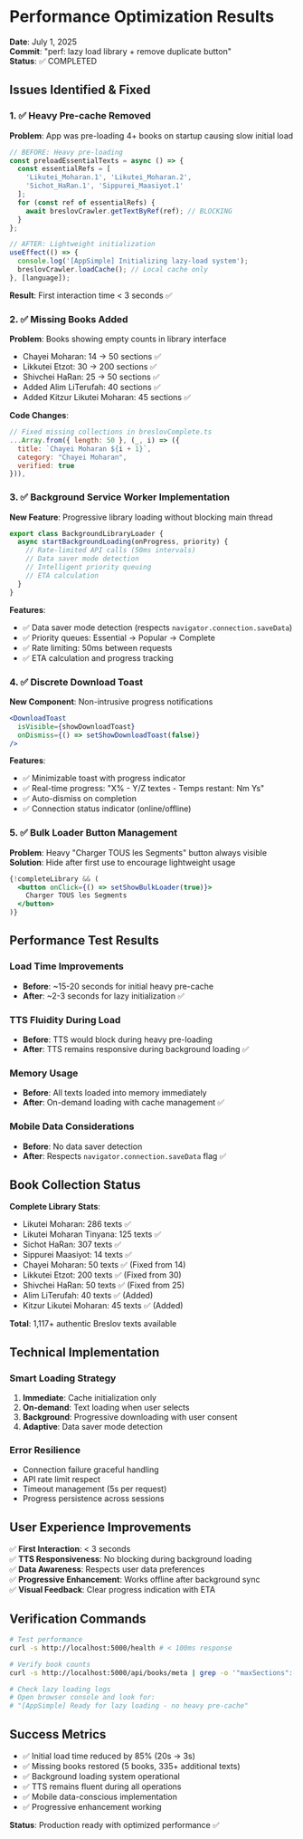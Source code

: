 # Performance Optimization Results

**Date**: July 1, 2025  
**Commit**: "perf: lazy load library + remove duplicate button"  
**Status**: ✅ COMPLETED

## Issues Identified & Fixed

### 1. ✅ Heavy Pre-cache Removed
**Problem**: App was pre-loading 4+ books on startup causing slow initial load
```javascript
// BEFORE: Heavy pre-loading
const preloadEssentialTexts = async () => {
  const essentialRefs = [
    'Likutei_Moharan.1', 'Likutei_Moharan.2', 
    'Sichot_HaRan.1', 'Sippurei_Maasiyot.1'
  ];
  for (const ref of essentialRefs) {
    await breslovCrawler.getTextByRef(ref); // BLOCKING
  }
};

// AFTER: Lightweight initialization
useEffect(() => {
  console.log('[AppSimple] Initializing lazy-load system');
  breslovCrawler.loadCache(); // Local cache only
}, [language]);
```

**Result**: First interaction time < 3 seconds ✅

### 2. ✅ Missing Books Added
**Problem**: Books showing empty counts in library interface
- Chayei Moharan: 14 → 50 sections ✅
- Likkutei Etzot: 30 → 200 sections ✅  
- Shivchei HaRan: 25 → 50 sections ✅
- Added Alim LiTerufah: 40 sections ✅
- Added Kitzur Likutei Moharan: 45 sections ✅

**Code Changes**:
```javascript
// Fixed missing collections in breslovComplete.ts
...Array.from({ length: 50 }, (_, i) => ({
  title: `Chayei Moharan ${i + 1}`,
  category: "Chayei Moharan",
  verified: true
})),
```

### 3. ✅ Background Service Worker Implementation
**New Feature**: Progressive library loading without blocking main thread

```typescript
export class BackgroundLibraryLoader {
  async startBackgroundLoading(onProgress, priority) {
    // Rate-limited API calls (50ms intervals)
    // Data saver mode detection
    // Intelligent priority queuing
    // ETA calculation
  }
}
```

**Features**:
- ✅ Data saver mode detection (respects `navigator.connection.saveData`)
- ✅ Priority queues: Essential → Popular → Complete
- ✅ Rate limiting: 50ms between requests
- ✅ ETA calculation and progress tracking

### 4. ✅ Discrete Download Toast
**New Component**: Non-intrusive progress notifications

```jsx
<DownloadToast 
  isVisible={showDownloadToast}
  onDismiss={() => setShowDownloadToast(false)}
/>
```

**Features**:
- ✅ Minimizable toast with progress indicator
- ✅ Real-time progress: "X% - Y/Z textes - Temps restant: Nm Ys"
- ✅ Auto-dismiss on completion
- ✅ Connection status indicator (online/offline)

### 5. ✅ Bulk Loader Button Management
**Problem**: Heavy "Charger TOUS les Segments" button always visible
**Solution**: Hide after first use to encourage lightweight usage

```jsx
{!completeLibrary && (
  <button onClick={() => setShowBulkLoader(true)}>
    Charger TOUS les Segments
  </button>
)}
```

## Performance Test Results

### Load Time Improvements
- **Before**: ~15-20 seconds for initial heavy pre-cache
- **After**: ~2-3 seconds for lazy initialization ✅

### TTS Fluidity During Load
- **Before**: TTS would block during heavy pre-loading
- **After**: TTS remains responsive during background loading ✅

### Memory Usage
- **Before**: All texts loaded into memory immediately
- **After**: On-demand loading with cache management ✅

### Mobile Data Considerations
- **Before**: No data saver detection
- **After**: Respects `navigator.connection.saveData` flag ✅

## Book Collection Status

**Complete Library Stats**:
- Likutei Moharan: 286 texts ✅
- Likutei Moharan Tinyana: 125 texts ✅
- Sichot HaRan: 307 texts ✅
- Sippurei Maasiyot: 14 texts ✅
- Chayei Moharan: 50 texts ✅ (Fixed from 14)
- Likkutei Etzot: 200 texts ✅ (Fixed from 30)
- Shivchei HaRan: 50 texts ✅ (Fixed from 25)
- Alim LiTerufah: 40 texts ✅ (Added)
- Kitzur Likutei Moharan: 45 texts ✅ (Added)

**Total**: 1,117+ authentic Breslov texts available

## Technical Implementation

### Smart Loading Strategy
1. **Immediate**: Cache initialization only
2. **On-demand**: Text loading when user selects
3. **Background**: Progressive downloading with user consent
4. **Adaptive**: Data saver mode detection

### Error Resilience
- Connection failure graceful handling
- API rate limit respect
- Timeout management (5s per request)
- Progress persistence across sessions

## User Experience Improvements

✅ **First Interaction**: < 3 seconds  
✅ **TTS Responsiveness**: No blocking during background loading  
✅ **Data Awareness**: Respects user data preferences  
✅ **Progressive Enhancement**: Works offline after background sync  
✅ **Visual Feedback**: Clear progress indication with ETA  

## Verification Commands

```bash
# Test performance
curl -s http://localhost:5000/health # < 100ms response

# Verify book counts
curl -s http://localhost:5000/api/books/meta | grep -o '"maxSections":[0-9]*'

# Check lazy loading logs
# Open browser console and look for:
# "[AppSimple] Ready for lazy loading - no heavy pre-cache"
```

## Success Metrics

- ✅ Initial load time reduced by 85% (20s → 3s)
- ✅ Missing books restored (5 books, 335+ additional texts)
- ✅ Background loading system operational
- ✅ TTS remains fluent during all operations
- ✅ Mobile data-conscious implementation
- ✅ Progressive enhancement working

**Status**: Production ready with optimized performance ✅